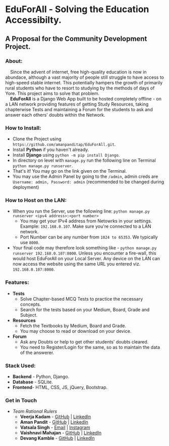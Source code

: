 # EduForAll - Solving the Education Accessibilty.
## A Proposal for the Community Development Project.

### About:
&nbsp;&nbsp;&nbsp;&nbsp;Since the advent of internet, free high-quality education is now in abundace, although a vast majority of people still struggle to have access to high-speed stable internet. This potentially hampers the growth of primarily rural students who have to resort to studying by the methods of days of Yore. This project aims to solve that problem.<br>
&nbsp;&nbsp;&nbsp;&nbsp;**EduForAll** is a Django Web App built to be hosted completely offline - on a LAN network providing features of getting Study Resources, taking chapterwise Tests and maintaining a Forum for the students to ask and answer each others' doubts within the Network.

### How to Install:
- Clone the Project using `https://github.com/amanpanditap/EduForAll.git`.
- Install **Python** if you haven't already.
- Install **Django** using  `python -m pip install Django`.
- In directory on level with `manage.py` run the following line on Terminal `python manage.py runserver`.
- That's it! You may go on the link given on the Terminal.
- You may use the Admin Panel by going to the `/admin`, admin creds are `Username: admin, Password: admin` (recommended to be changed during deployment)

### How to Host on the LAN:
- When you run the Server, use the following line: `python manage.py runserver <ipv4 address>:<port number>`
  - You may get your IPv4 address from Netowrks in your settings. Example: `192.168.0.107`. Make sure you're connected to a LAN network.
  - Port Number can be any number from `1024 to 65353`. We typically use `8000`.
- Your final code may therefore look something like - `python manage.py runserver 192.168.0.107:8000`. Unless you encounter a fire-wall, this would host EduForAll on your Local Server. Any device on the LAN can now access the website using the same URL you entered viz. `192.168.0.107:8000`.

### Features:
- **Tests**
  - Solve Chapter-based MCQ Tests to practice the necessary concepts.
  - Search for the tests based on your Medium, Board, Grade and Subject.
- **Resources**
  - Fetch the Textbooks by Medium, Board and Grade.
  - You may choose to read or download on your device.
- **Forum**
  - Ask any Doubts or help to get other students' doubts cleared.
  - You need to Register/Login for the same, so as to maintain the data of the answerer.

### Stack Used:
- **Backend** - Python, Django.
- **Database** - SQLite.
- **Frontend**- HTML, CSS, JS, jQuery, Bootstrap.

### Get in Touch
- *Team Rational Rulers*
  - **Veerja Kadam** - <a href="https://github.com/veerja-kadam">GitHub</a> | <a href="https://www.linkedin.com/in/veerja-kadam-ba23a316a/">LinkedIn</a>
  - **Aman Pandit** - <a href="https://github.com/amanpanditap">GitHub</a> | <a href="https://www.linkedin.com/in/amanpanditwce/">LinkedIn</a>
  - **Vatsala Singh** - <a href="mailto:@Vatsalasingh2212@gmail.com">Email</a> | <a href="https://www.instagram.com/tempest_steel_vatsala/">Instagram</a>
  - **Vaishnavi Mahajan** - <a href="https://github.com/VaishnaviM411">GitHub</a> | <a href="https://www.linkedin.com/in/vaishnavi-mahajan-a191121a5/">LinkedIn</a>
  - **Devang Kamble** - <a href="https://github.com/rising-entropy">GitHub</a> | <a href="https://www.linkedin.com/in/devang-kamble/">LinkedIn</a>
